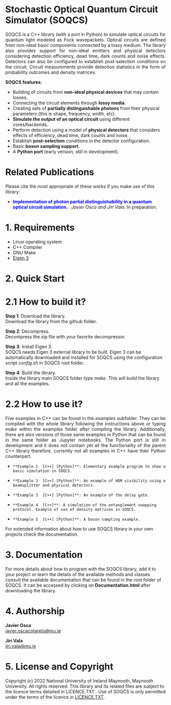 # Stochastic Optical Quantum Circuit Simulator (SOQCS) #

<p align="justify"> SOQCS is a C++ library (with a port in Python) to simulate optical circuits for quantum light modeled as Fock wavepackets. Optical circuits are defined from non-ideal basic components connected by a lossy medium. The library also provides support for non-ideal emitters and physical detectors considering detection efficiency, dead time, dark counts and noise effects. Detectors can also be configured to establish post-selection conditions on the circuit. Circuit measurements provide detection statistics in the form of probability outcomes and density matrices. </p>

**SOQCS features**:

* Building of circuits from **non-ideal physical devices** that may contain losses.
* Connecting the circuit elements through **lossy media**.
* Creating sets of **partially distinguishable photons** from their physical parameters (this is shape, frequency, width, etc).
* **Simulate the output of an optical circuit** using different cores/backends.
* Perform detection using a model of **physical detectors** that considers effects of efficiency, dead time, dark counts and noise.
* Establish **post-selection** conditions in the detector configuration.
* Basic **boson sampling support**.
* A **Python port** (early version, still in development).


# Related Publications #
Please cite the most appropriate of these works if you make use of this library:

* **<span style="color:blue"> Implementation of photon partial distinguishability in a quantum optical circuit simulation. </span>**. <i>Javier Osca and Jiri Vala</i>.  In preparation. 

# 1. Requirements #

* Linux operating system
* C++ Compiler
* GNU Make
* [Eigen 3](https://eigen.tuxfamily.org/index.php?title=Main_Page)


# 2. Quick Start #
# 2.1 How to build it? #
**Step 1**: Download the library.<br>
Download the library from the github folder.

**Step 2**: Decompress. <br>
Decompress the zip file with your favorite decompressor.

**Step 3**: Install Eigen 3. <br>
SOQCS needs Eigen 3 external library to be built. Eigen 3 can be automatically downloaded and installed for SOQCS using the configuration script <i>config.sh</i> in SOQCS root folder.

**Step 4**: Build the library. <br>
Inside the library main SOQCS folder type <i>make</i>. This will build the library and all the examples. 

# 2.2 How to use it? #
<p align="justify"> Five examples in C++ can be found in the <i>examples</i> subfolder. They can be compiled with the whole library following the instructions above or typing <i>make</i> within the examples folder after compiling the library.
Additionally, there are also versions of those same examples in Python that can be found in the same folder as Jupyter notebooks. The Python port is still in development and it does not contain yet all the functionality of the parent C++ library
therefore, currently not all examples in C++ have their Python counterpart.
</p>

*     **Example 1  [C++] [Python]**: Elementary example program to show a basic simulation in SOQCS.
*     **Example 2  [C++] [Python]**: An example of HOM visibility using a beamsplitter and physical detectors.
*     **Example 3  [C++] [Python]**: An example of the delay gate.
*     **Example 4  [C++]**: A simulation of the entanglement swapping protocol. Example of use of density matrices in SOQCS.
*     **Example 5  [C++] [Python]**: A boson sampling example.

For extended information about how to use SOQCS library in your own projects check the documentation.
# 3. Documentation #
For more details about how to program with the SOQCS library, add it to your project or learn the details of the available methods and classes consult the available documentation that can be found in the root folder of SOQCS. It can be accessed by clicking on **Documentation.html** after downloading the library. 

# 4. Authorship #
<b>Javier Osca</b> <br>
javier.oscacotarelo@mu.ie

<b>Jiri Vala</b> <br>
jiri.vala@mu.ie

# 5. License and Copyright #
Copyright (c) 2022 National University of Ireland Maynooth, Maynooth University. All rights reserved. This library and its related files are subject to the licence terms detailed in LICENCE.TXT .
Use of SOQCS is only permitted under the terms of the licence in [LICENCE.TXT](./LICENCE.TXT). 
